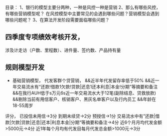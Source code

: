 目录：
1、银行的模型主要分两种，一种是风控一种是营销
2、那么有哪些风控，有哪些营销模型呢？ 在风控模型中主要常见的会遇到哪些问题？营销模型会遇到哪些问题呢？
3、在算法开发阶段需要面临哪些问题？


## 四季度专项绩效考核开发，
涉及计走访（户数、里程数）、进件量、签约数、产品持有量


## 规则模型开发
- 基础营销模型，  代发客群个贷营销，
&&近半年代发留存率低于50%
&&近一年交易流水有“还款!借款1欠款!贷款|还息1还本利息|本金!分期”等摘要和备注
&&在我行AUH低于s万元6s近一年交易流水大于12笔(副除结息、贷救放款)
&&剔除当前有用信客户、核销客户、黑灰名单客户以及行内员工
&&年龄在18-55周岁

评分，
已投信未用信->3分
到期未续贷->2分
预授信->1分
交易流水中有”还款|借款|欠款|贷款|还息|还本|利息本金|分期“等摘要和备注->4分
近6个月月均代发金额>5000元->4分
近1年每个月均有代发目每月代发总金额>1000元->3分
